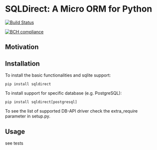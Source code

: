 #  SQLDirect: A Micro ORM for Python

[![Build Status](https://travis-ci.com/gpcimino/sqldirect.svg?branch=master)](https://travis-ci.com/gpcimino/sqldirect)

[![BCH compliance](https://bettercodehub.com/edge/badge/gpcimino/sqldirect?branch=master)](https://bettercodehub.com/)

## Motivation

## Installation


To install the basic functionalities and sqlite support:

```pip install sqldirect```


To install support for specific database (e.g. PostgreSQL):

```pip install sqldirect[postgresql]```

To see the list of supported DB-API driver check the extra_require parameter in setup.py.


## Usage

see tests